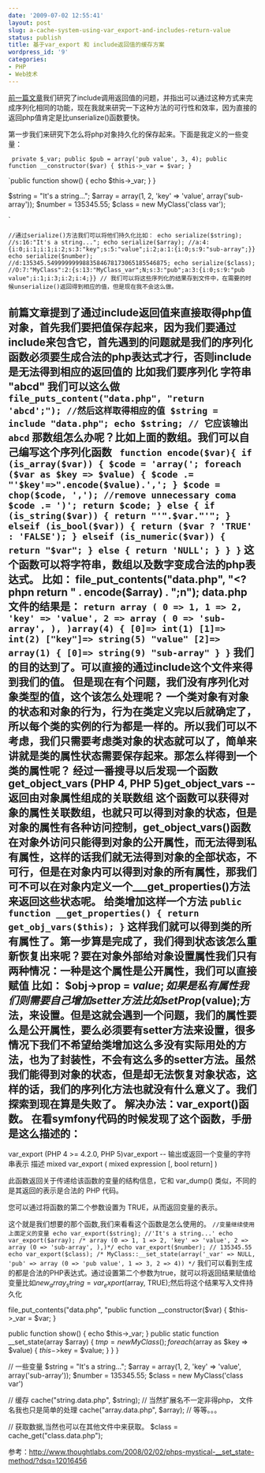 ```yaml
---
date: '2009-07-02 12:55:41'
layout: post
slug: a-cache-system-using-var_export-and-includes-return-value
status: publish
title: 基于var_export 和 include返回值的缓存方案
wordpress_id: '9'
categories:
- PHP
- Web技术
---
```


[前一篇文章](http://reeze.yo2.cn/2009/07/01/php-include-function-return-value-and-method-of-void-serialize/)我们研究了include调用返回值的问题，并指出可以通过这种方式来完成序列化相同的功能，现在我就来研究一下这种方法的可行性和效率，因为直接的返回php值肯定是比unserialize()函数要快。


第一步我们来研究下怎么将php对象持久化的保存起来。下面是我定义的一些变量：


`
private $_var;
public $pub = array('pub value', 3, 4);
public function __constructor($var)
{
$this->_var = $var;
}`

`public function show()
{
echo $this->_var;
}
}

$string = "It's a string...";
$array = array(1, 2, 'key' => 'value', array('sub-array'));
$number = 135345.55;
$class = new MyClass('class var');

`

`//通过serialize()方法我们可以将他们持久化比如：
echo serialize($string); //s:16:"It's a string...";
echo serialize($array); //a:4:{i:0;i:1;i:1;i:2;s:3:"key";s:5:"value";i:2;a:1:{i:0;s:9:"sub-array";}}
echo serialize($number); //d:135345.5499999999883584678173065185546875;
echo serialize($class); //O:7:"MyClass":2:{s:13:"MyClass_var";N;s:3:"pub";a:3:{i:0;s:9:"pub value";i:1;i:3;i:2;i:4;}}
// 我们可以将这些序列化的结果存到文件中，在需要的时候unserialize()返回得到相应的值，但是现在我不会这么做。
`

前篇文章提到了通过include返回值来直接取得php值对象，首先我们要把值保存起来，因为我们要通过include来包含它，首先遇到的问题就是我们的序列化函数必须要生成合法的php表达式才行，否则include是无法得到相应的返回值的
比如我们要序列化 字符串 "abcd" 我们可以这么做
`
file_puts_content("data.php", "return 'abcd';");
//然后这样取得相应的值
$string = include "data.php";
echo $string; // 它应该输出 abcd
`
那数组怎么办呢？比如上面的数组。我们可以自己编写这个序列化函数
`
function encode($var){
if (is_array($var)) {
$code = 'array(';
foreach ($var as $key => $value) {
$code .= "'$key'=>".encode($value).',';
}
$code = chop($code, ','); //remove unnecessary coma
$code .= ')';
return $code;
} else {
if (is_string($var)) {
return "'".$var."'";
} elseif (is_bool($var)) {
return ($var ? 'TRUE' : 'FALSE');
} elseif (is_numeric($var)) {
return "$var";
}
else
{
return 'NULL';
}
}
}`
这个函数可以将字符串，数组以及数字变成合法的php表达式。
比如：
file_put_contents("data.php", "<?phpn return " . encode($array) . ";n");
data.php文件的结果是：
`
return array ( 0 => 1, 1 => 2, 'key' => 'value', 2 => array ( 0 => 'sub-array', ), )array(4) { [0]=> int(1) [1]=> int(2) ["key"]=> string(5) "value" [2]=> array(1) { [0]=> string(9) "sub-array" } }
`
我们的目的达到了。可以直接的通过include这个文件来得到我们的值。
但是现在有个问题，我们没有序列化对象类型的值，这个该怎么处理呢？
一个类对象有对象的状态和对象的行为，行为在类定义完以后就确定了，所以每个类的实例的行为都是一样的。所以我们可以不考虑，我们只需要考虑类对象的状态就可以了，简单来讲就是类的属性状态需要保存起来。那怎么样得到一个类的属性呢？
经过一番搜寻以后发现一个函数
get_object_vars
(PHP 4, PHP 5)get_object_vars -- 返回由对象属性组成的关联数组
这个函数可以获得对象的属性关联数组，也就只可以得到对象的状态，但是对象的属性有各种访问控制，get_object_vars()函数在对象外访问只能得到对象的公开属性，而无法得到私有属性，这样的话我们就无法得到对象的全部状态，不可行，但是在对象内可以得到对象的所有属性，那我们可不可以在对象内定义一个___get_properties()方法来返回这些状态呢。
给类增加这样一个方法
`
public function __get_properties()
{
return get_obj_vars($this);
}
`
这样我们就可以得到类的所有属性了。第一步算是完成了，我们得到状态该怎么重新恢复出来呢？要在对象外部给对象设置属性我们只有两种情况：一种是这个属性是公开属性，我们可以直接赋值 比如： $obj->prop = $value; 如果是私有属性我们则需要自己增加setter方法比如 setProp($value);方法，来设置。但是这就会遇到一个问题，我们的属性要么是公开属性，要么必须要有setter方法来设置，很多情况下我们不希望给类增加这么多没有实际用处的方法，也为了封装性，不会有这么多的setter方法。虽然我们能得到对象的状态，但是却无法恢复对象状态，这样的话，我们的序列化方法也就没有什么意义了。我们探索到现在算是失败了。
解决办法：var_export()函数。
在看symfony代码的时候发现了这个函数，手册是这么描述的：
---------
var_export
(PHP 4 >= 4.2.0, PHP 5)var_export -- 输出或返回一个变量的字符串表示
描述
mixed var_export ( mixed expression [, bool return] )

此函数返回关于传递给该函数的变量的结构信息，它和 var_dump() 类似，不同的是其返回的表示是合法的 PHP 代码。

您可以通过将函数的第二个参数设置为 TRUE，从而返回变量的表示。

这个就是我们想要的那个函数,我们来看看这个函数是怎么使用的。
`
//变量继续使用上面定义的变量
echo var_export($string); //'It's a string...'
echo var_export($array); /* array (0 => 1, 1 => 2, 'key' => 'value', 2 => array (0 => 'sub-array', ),)*/
echo var_export($number); // 135345.55
echo var_export($class); /* MyClass::__set_state(array('_var' => NULL, 'pub' => array (0 => 'pub value', 1 => 3, 2 => 4)) */
`
我们可以看到生成的都是合法的PHP表达式。通过设置第二个参数为true，就可以将返回结果赋值给变量比如$new_array_string = var_export($array, TRUE);然后将这个结果写入文件持久化

file_put_contents("data.php", "public function __constructor($var)
{
$this->_var = $var;
}

public function show()
{
echo $this->_var;
}
public static function __set_state(array $array)
{
$tmp = new MyClass();
foreach($array as $key => $value)
{
$this->$key = $value;
}
}
}

// 一些变量
$string = "It's a string...";
$array = array(1, 2, 'key' => 'value', array('sub-array'));
$number = 135345.55;
$class = new MyClass('class var')

// 缓存
cache("string.data.php", $string); // 当然扩展名不一定非得php， 文件名我也只是简单的处理
cache("array.data.php", $array);
// 等等。。。

// 获取数据,当然也可以在其他文件中来获取。
$class = cache_get("class.data.php");

参考：http://www.thoughtlabs.com/2008/02/02/phps-mystical-__set_state-method/?dsq=12016456
